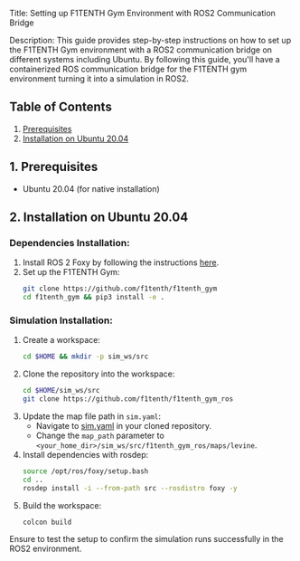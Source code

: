 Title: Setting up F1TENTH Gym Environment with ROS2 Communication Bridge

Description: This guide provides step-by-step instructions on how to set up the F1TENTH Gym environment with a ROS2 communication bridge on different systems including Ubuntu. By following this guide, you'll have a containerized ROS communication bridge for the F1TENTH gym environment turning it into a simulation in ROS2.

## Table of Contents
1. [Prerequisites](#prerequisites)
2. [Installation on Ubuntu 20.04](#native-ubuntu)

<a name="prerequisites"></a>
## 1. Prerequisites
- Ubuntu 20.04 (for native installation)

<a name="native-ubuntu"></a>
## 2. Installation on Ubuntu 20.04 
### Dependencies Installation:
1. Install ROS 2 Foxy by following the instructions [here](https://index.ros.org/doc/ros2/Installation/Foxy/Linux-Install-Debians/).
2. Set up the F1TENTH Gym:
   ```bash
   git clone https://github.com/f1tenth/f1tenth_gym
   cd f1tenth_gym && pip3 install -e .
   ```

### Simulation Installation:
1. Create a workspace:
   ```bash
   cd $HOME && mkdir -p sim_ws/src
   ```
2. Clone the repository into the workspace:
   ```bash
   cd $HOME/sim_ws/src
   git clone https://github.com/f1tenth/f1tenth_gym_ros
   ```
3. Update the map file path in `sim.yaml`:
   - Navigate to [sim.yaml](https://github.com/f1tenth/f1tenth_gym_ros/blob/main/config/sim.yaml) in your cloned repository.
   - Change the `map_path` parameter to `<your_home_dir>/sim_ws/src/f1tenth_gym_ros/maps/levine`.
4. Install dependencies with rosdep:
   ```bash
   source /opt/ros/foxy/setup.bash
   cd ..
   rosdep install -i --from-path src --rosdistro foxy -y
   ```
5. Build the workspace:
   ```bash
   colcon build
   ```
Ensure to test the setup to confirm the simulation runs successfully in the ROS2 environment.
